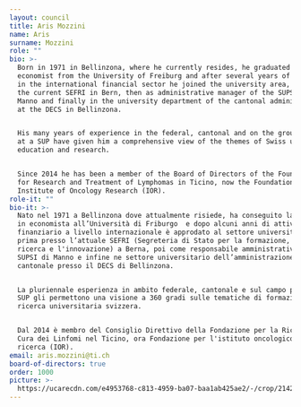 ```yaml
---
layout: council
title: Aris Mozzini
name: Aris
surname: Mozzini
role: ""
bio: >-
  Born in 1971 in Bellinzona, where he currently resides, he graduated as an
  economist from the University of Freiburg and after several years of activity
  in the international financial sector he joined the university area, first at
  the current SEFRI in Bern, then as administrative manager of the SUPSI in
  Manno and finally in the university department of the cantonal administration
  at the DECS in Bellinzona. 


  His many years of experience in the federal, cantonal and on the ground domain
  at a SUP have given him a comprehensive view of the themes of Swiss university
  education and research.  


  Since 2014 he has been a member of the Board of Directors of the Foundation
  for Research and Treatment of Lymphomas in Ticino, now the Foundation for the
  Institute of Oncology Research (IOR).
role-it: ""
bio-it: >-
  Nato nel 1971 a Bellinzona dove attualmente risiede, ha conseguito la licenza
  in economista all’Università di Friburgo  e dopo alcuni anni di attività nel
  finanziario a livello internazionale è approdato al settore universitario,
  prima presso l’attuale SEFRI (Segreteria di Stato per la formazione, la
  ricerca e l'innovazione) a Berna, poi come responsabile amministrativo della
  SUPSI di Manno e infine ne settore universitario dell’amministrazione
  cantonale presso il DECS di Bellinzona. 


  La pluriennale esperienza in ambito federale, cantonale e sul campo presso una
  SUP gli permettono una visione a 360 gradi sulle tematiche di formazione e
  ricerca universitaria svizzera.  


  Dal 2014 è membro del Consiglio Direttivo della Fondazione per la Ricerca e la
  Cura dei Linfomi nel Ticino, ora Fondazione per l'istituto oncologico di
  ricerca (IOR).
email: aris.mozzini@ti.ch
board-of-directors: true
order: 1000
picture: >-
  https://ucarecdn.com/e4953768-c813-4959-ba07-baa1ab425ae2/-/crop/2142x2071/340,603/-/preview/
---
```

